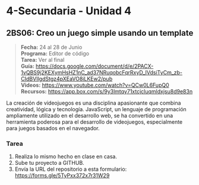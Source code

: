 # 4-Secundaria - Unidad 4

<div class="currentTheme">

## 2BS06: Creo un juego simple usando un template

> <i class="bi bi-calendar"></i> **Fecha:** 24 al 28 de Junio<br><i class="bi bi-laptop"></i> **Programa:** Editor de código<br><i class="bi bi-clipboard-check"></i> **Tarea:** Ver al final<br> <i class="bi bi-card-checklist"></i> **Guía:** https://docs.google.com/document/d/e/2PACX-1vQBS9j2KEXymHsHZ1nC_ad37NRuqobcFqrRxyD_IVdsiTyCm_zb-CIdBVIlgdStgz4pXEaVO8iLKEw2/pub <br><i class="bi bi-youtube txt-red"></i> **Videos:** https://www.youtube.com/watch?v=QCw0L6FupQ0<br><i class="bi bi-files"></i> **Recursos:** https://app.box.com/s/9y3lmtqy71xtcjcluqmldxjsu8d9e83n

La creación de videojuegos es una disciplina apasionante que combina creatividad, lógica y tecnología. JavaScript, un lenguaje de programación ampliamente utilizado en el desarrollo web, se ha convertido en una herramienta poderosa para el desarrollo de videojuegos, especialmente para juegos basados en el navegador. 

### Tarea

1. Realiza lo mismo hecho en clase en casa.
2. Sube tu proyecto a GITHUB.
3. Envía la URL del repositorio a esta formulario: https://forms.gle/5TyPxx372x7r31W29

</div>